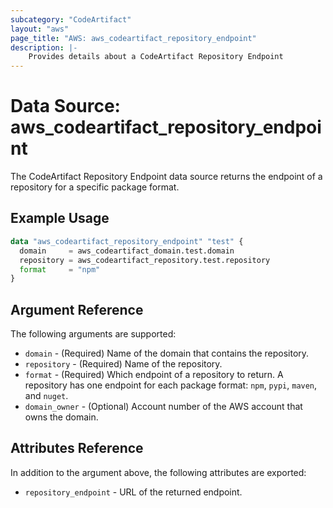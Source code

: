 ```yaml
---
subcategory: "CodeArtifact"
layout: "aws"
page_title: "AWS: aws_codeartifact_repository_endpoint"
description: |-
    Provides details about a CodeArtifact Repository Endpoint
---
```


# Data Source: aws_codeartifact_repository_endpoint

The CodeArtifact Repository Endpoint data source returns the endpoint of a repository for a specific package format.

## Example Usage

```terraform
data "aws_codeartifact_repository_endpoint" "test" {
  domain     = aws_codeartifact_domain.test.domain
  repository = aws_codeartifact_repository.test.repository
  format     = "npm"
}
```

## Argument Reference

The following arguments are supported:

* `domain` - (Required) Name of the domain that contains the repository.
* `repository` - (Required) Name of the repository.
* `format` - (Required) Which endpoint of a repository to return. A repository has one endpoint for each package format: `npm`, `pypi`, `maven`, and `nuget`.
* `domain_owner` - (Optional) Account number of the AWS account that owns the domain.

## Attributes Reference

In addition to the argument above, the following attributes are exported:

* `repository_endpoint` - URL of the returned endpoint.

<!-- cache-key: cdktf-0.17.0-pre.15 input-61760a559f1b547536cf0717d36b415b407eae564da6398815b5dc38141ca7c8 -->